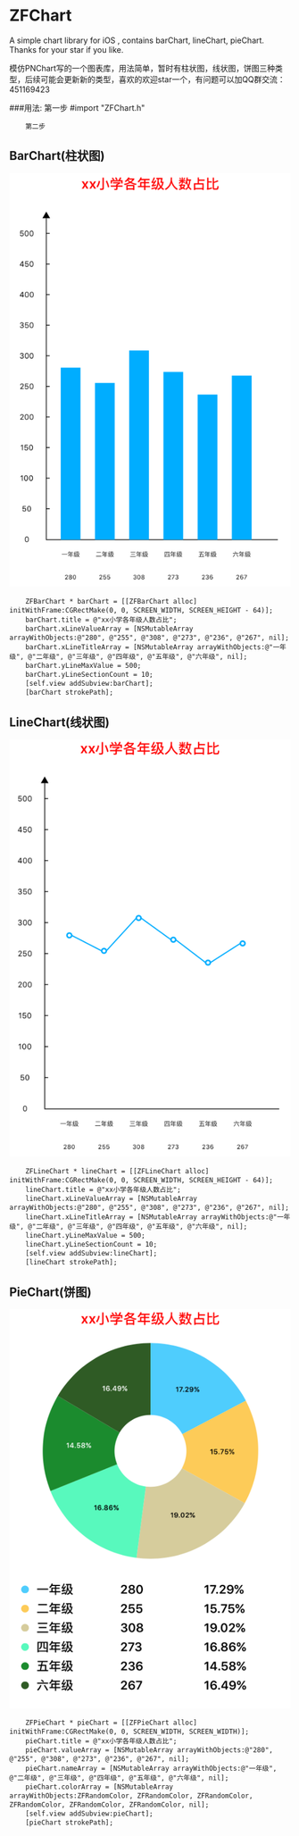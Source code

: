 # ZFChart
A simple chart library for iOS , contains barChart, lineChart, pieChart. Thanks for your star if you like.

模仿PNChart写的一个图表库，用法简单，暂时有柱状图，线状图，饼图三种类型，后续可能会更新新的类型，喜欢的欢迎star一个，有问题可以加QQ群交流：451169423

###用法:
        第一步
        #import "ZFChart.h"
        
        第二步
## BarChart(柱状图)

![](https://github.com/Zirkfied/Library/blob/master/bar.png)

        ZFBarChart * barChart = [[ZFBarChart alloc] initWithFrame:CGRectMake(0, 0, SCREEN_WIDTH, SCREEN_HEIGHT - 64)];  
        barChart.title = @"xx小学各年级人数占比";  
        barChart.xLineValueArray = [NSMutableArray arrayWithObjects:@"280", @"255", @"308", @"273", @"236", @"267", nil];  
        barChart.xLineTitleArray = [NSMutableArray arrayWithObjects:@"一年级", @"二年级", @"三年级", @"四年级", @"五年级", @"六年级", nil];
        barChart.yLineMaxValue = 500;
        barChart.yLineSectionCount = 10;
        [self.view addSubview:barChart];
        [barChart strokePath];
        
## LineChart(线状图)

![](https://github.com/Zirkfied/Library/blob/master/line.png)

        ZFLineChart * lineChart = [[ZFLineChart alloc] initWithFrame:CGRectMake(0, 0, SCREEN_WIDTH, SCREEN_HEIGHT - 64)];
        lineChart.title = @"xx小学各年级人数占比";
        lineChart.xLineValueArray = [NSMutableArray arrayWithObjects:@"280", @"255", @"308", @"273", @"236", @"267", nil];
        lineChart.xLineTitleArray = [NSMutableArray arrayWithObjects:@"一年级", @"二年级", @"三年级", @"四年级", @"五年级", @"六年级", nil];
        lineChart.yLineMaxValue = 500;
        lineChart.yLineSectionCount = 10;
        [self.view addSubview:lineChart];
        [lineChart strokePath];
        
## PieChart(饼图)

![](https://github.com/Zirkfied/Library/blob/master/pie.png)

        ZFPieChart * pieChart = [[ZFPieChart alloc] initWithFrame:CGRectMake(0, 0, SCREEN_WIDTH, SCREEN_WIDTH)];
        pieChart.title = @"xx小学各年级人数占比";
        pieChart.valueArray = [NSMutableArray arrayWithObjects:@"280", @"255", @"308", @"273", @"236", @"267", nil];
        pieChart.nameArray = [NSMutableArray arrayWithObjects:@"一年级", @"二年级", @"三年级", @"四年级", @"五年级", @"六年级", nil];
        pieChart.colorArray = [NSMutableArray arrayWithObjects:ZFRandomColor, ZFRandomColor, ZFRandomColor, ZFRandomColor, ZFRandomColor, ZFRandomColor, nil];
        [self.view addSubview:pieChart];
        [pieChart strokePath];

